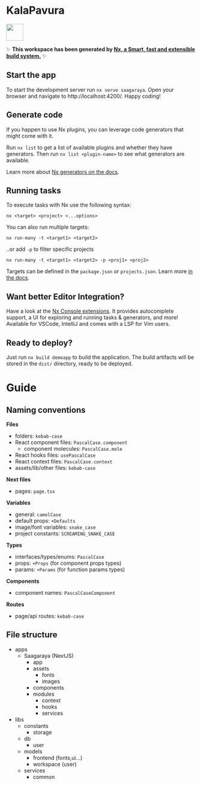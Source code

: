 # KalaPavura

<a alt="Nx logo" href="https://nx.dev" target="_blank" rel="noreferrer"><img src="https://raw.githubusercontent.com/nrwl/nx/master/images/nx-logo.png" width="45"></a>

✨ **This workspace has been generated by [Nx, a Smart, fast and extensible build system.](https://nx.dev)** ✨

## Start the app

To start the development server run `nx serve saagaraya`. Open your browser and navigate to http://localhost:4200/. Happy coding!

## Generate code

If you happen to use Nx plugins, you can leverage code generators that might come with it.

Run `nx list` to get a list of available plugins and whether they have generators. Then run `nx list <plugin-name>` to see what generators are available.

Learn more about [Nx generators on the docs](https://nx.dev/plugin-features/use-code-generators).

## Running tasks

To execute tasks with Nx use the following syntax:

```
nx <target> <project> <...options>
```

You can also run multiple targets:

```
nx run-many -t <target1> <target2>
```

..or add `-p` to filter specific projects

```
nx run-many -t <target1> <target2> -p <proj1> <proj2>
```

Targets can be defined in the `package.json` or `projects.json`. Learn more [in the docs](https://nx.dev/core-features/run-tasks).

## Want better Editor Integration?

Have a look at the [Nx Console extensions](https://nx.dev/nx-console). It provides autocomplete support, a UI for exploring and running tasks & generators, and more! Available for VSCode, IntelliJ and comes with a LSP for Vim users.

## Ready to deploy?

Just run `nx build demoapp` to build the application. The build artifacts will be stored in the `dist/` directory, ready to be deployed.

# Guide

## Naming conventions

**Files**

- folders: `kebab-case`
- React component files: `PascalCase.component`
  - component molecules: `PascalCase.mole`
- React hooks files: `usePascalCase`
- React context files: `PascalCase.context`
- assets/lib/other files: `kebab-case`

**Next files**

- pages: `page.tsx`

**Variables**

- general: `camelCase`
- default props: `+Defaults`
- image/font variables: `snake_case`
- project constants: `SCREAMING_SNAKE_CASE`

**Types**

- interfaces/types/enums: `PascalCase`
- props: `+Props` (for component props types)
- params: `+Params` (for function params types)

**Components**

- component names: `PascalCaseComponent`

**Routes**

- page/api routes: `kebab-case`

## File structure

- apps
  - Saagaraya (NextJS)
    - app
    - assets
      - fonts
      - images
    - components
    - modules
      - context
      - hooks
      - services
- libs
  - constants
    - storage
  - db
    - user
  - models
    - frontend (fonts,ui...)
    - workspace (user)
  - services
    - common
